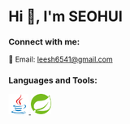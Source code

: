 <h1 align="left">Hi 👋, I'm SEOHUI</h1>

<h3 align="left">Connect with me:</h3>
<p align="left">
  📧 Email: <a href="mailto:leesh6541@gmail.com">leesh6541@gmail.com</a>
</p>


<h3 align="left">Languages and Tools:</h3>
<p align="left">
  <a href="https://www.oracle.com/java/" target="_blank" rel="noreferrer">
    <img src="https://raw.githubusercontent.com/devicons/devicon/master/icons/java/java-original.svg" alt="java" width="40" height="40"/>
  </a>
  <a href="https://spring.io/" target="_blank" rel="noreferrer">
    <img src="https://raw.githubusercontent.com/devicons/devicon/master/icons/spring/spring-original.svg" alt="spring" width="40" height="40"/>
  </a>
</p>

